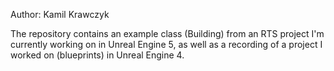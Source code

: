Author: Kamil Krawczyk

The repository contains an example class (Building) from an RTS project I'm currently working on in Unreal Engine 5, as well as a recording of a project I worked on (blueprints) in Unreal Engine 4.
